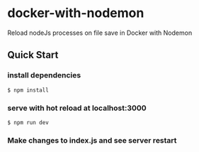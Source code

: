 # docker-with-nodemon
Reload nodeJs processes on file save in Docker with Nodemon


## Quick Start

### install dependencies

```
$ npm install

```

### serve with hot reload at localhost:3000

```
$ npm run dev
```

### Make changes to index.js and see server restart